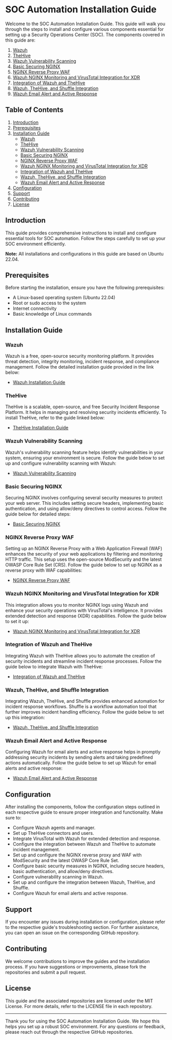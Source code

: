 # SOC Automation Installation Guide

Welcome to the SOC Automation Installation Guide. This guide will walk you through the steps to install and configure various components essential for setting up a Security Operations Center (SOC). The components covered in this guide are:

1. [Wazuh](https://github.com/PrimeMurcia/Wazuh-Installation-Guide)
2. [TheHive](https://github.com/PrimeMurcia/TheHive-Installation)
3. [Wazuh Vulnerability Scanning](https://github.com/PrimeMurcia/Wazuh-Vulnerability-Scanning/blob/main/README.md)
4. [Basic Securing NGINX](https://github.com/PrimeMurcia/Basic-securing-NGINX)
5. [NGINX Reverse Proxy WAF](https://github.com/PrimeMurcia/nginx-reverse-proxy-WAF/tree/main)
6. [Wazuh NGINX Monitoring and VirusTotal Integration for XDR](https://github.com/PrimeMurcia/Wazuh-nginx-monitoring-and-Virus-total)
7. [Integration of Wazuh and TheHive](https://github.com/PrimeMurcia/Wazuh-SIEM-The-Hive-Integration/tree/main)
8. [Wazuh, TheHive, and Shuffle Integration](https://github.com/PrimeMurcia/Wazuh-TheHive-and-Shuffle-integration)
9. [Wazuh Email Alert and Active Response](https://github.com/PrimeMurcia/Wazuh-Email-Alert-and-Active-respond)

## Table of Contents

1. [Introduction](#introduction)
2. [Prerequisites](#prerequisites)
3. [Installation Guide](#installation-guide)
   - [Wazuh](#wazuh)
   - [TheHive](#thehive)
   - [Wazuh Vulnerability Scanning](#wazuh-vulnerability-scanning)
   - [Basic Securing NGINX](#basic-securing-nginx)
   - [NGINX Reverse Proxy WAF](#nginx-reverse-proxy-waf)
   - [Wazuh NGINX Monitoring and VirusTotal Integration for XDR](#wazuh-nginx-monitoring-and-virustotal-integration-for-xdr)
   - [Integration of Wazuh and TheHive](#integration-of-wazuh-and-thehive)
   - [Wazuh, TheHive, and Shuffle Integration](#wazuh-thehive-and-shuffle-integration)
   - [Wazuh Email Alert and Active Response](#wazuh-email-alert-and-active-response)
4. [Configuration](#configuration)
5. [Support](#support)
6. [Contributing](#contributing)
7. [License](#license)

## Introduction

This guide provides comprehensive instructions to install and configure essential tools for SOC automation. Follow the steps carefully to set up your SOC environment efficiently.

**Note:** All installations and configurations in this guide are based on Ubuntu 22.04.

## Prerequisites

Before starting the installation, ensure you have the following prerequisites:

- A Linux-based operating system (Ubuntu 22.04)
- Root or sudo access to the system
- Internet connectivity
- Basic knowledge of Linux commands

## Installation Guide

### Wazuh

Wazuh is a free, open-source security monitoring platform. It provides threat detection, integrity monitoring, incident response, and compliance management. Follow the detailed installation guide provided in the link below:

- [Wazuh Installation Guide](https://github.com/PrimeMurcia/Wazuh-Installation-Guide)

### TheHive

TheHive is a scalable, open-source, and free Security Incident Response Platform. It helps in managing and resolving security incidents efficiently. To install TheHive, refer to the guide linked below:

- [TheHive Installation Guide](https://github.com/PrimeMurcia/TheHive-Installation)

### Wazuh Vulnerability Scanning

Wazuh's vulnerability scanning feature helps identify vulnerabilities in your system, ensuring your environment is secure. Follow the guide below to set up and configure vulnerability scanning with Wazuh:

- [Wazuh Vulnerability Scanning](https://github.com/PrimeMurcia/Wazuh-Vulnerability-Scanning/blob/main/README.md)

### Basic Securing NGINX

Securing NGINX involves configuring several security measures to protect your web server. This includes setting secure headers, implementing basic authentication, and using allow/deny directives to control access. Follow the guide below for detailed steps:

- [Basic Securing NGINX](https://github.com/PrimeMurcia/Basic-securing-NGINX)

### NGINX Reverse Proxy WAF

Setting up an NGINX Reverse Proxy with a Web Application Firewall (WAF) enhances the security of your web applications by filtering and monitoring HTTP traffic. This setup uses the open-source ModSecurity and the latest OWASP Core Rule Set (CRS). Follow the guide below to set up NGINX as a reverse proxy with WAF capabilities:

- [NGINX Reverse Proxy WAF](https://github.com/PrimeMurcia/nginx-reverse-proxy-WAF/tree/main)

### Wazuh NGINX Monitoring and VirusTotal Integration for XDR

This integration allows you to monitor NGINX logs using Wazuh and enhance your security operations with VirusTotal's intelligence. It provides extended detection and response (XDR) capabilities. Follow the guide below to set it up:

- [Wazuh NGINX Monitoring and VirusTotal Integration for XDR](https://github.com/PrimeMurcia/Wazuh-nginx-monitoring-and-Virus-total)

### Integration of Wazuh and TheHive

Integrating Wazuh with TheHive allows you to automate the creation of security incidents and streamline incident response processes. Follow the guide below to integrate Wazuh with TheHive:

- [Integration of Wazuh and TheHive](https://github.com/PrimeMurcia/Wazuh-SIEM-The-Hive-Integration/tree/main)

### Wazuh, TheHive, and Shuffle Integration

Integrating Wazuh, TheHive, and Shuffle provides enhanced automation for incident response workflows. Shuffle is a workflow automation tool that further improves incident handling efficiency. Follow the guide below to set up this integration:

- [Wazuh, TheHive, and Shuffle Integration](https://github.com/PrimeMurcia/Wazuh-TheHive-and-Shuffle-integration)

### Wazuh Email Alert and Active Response

Configuring Wazuh for email alerts and active response helps in promptly addressing security incidents by sending alerts and taking predefined actions automatically. Follow the guide below to set up Wazuh for email alerts and active response:

- [Wazuh Email Alert and Active Response](https://github.com/PrimeMurcia/Wazuh-Email-Alert-and-Active-respond)

## Configuration

After installing the components, follow the configuration steps outlined in each respective guide to ensure proper integration and functionality. Make sure to:

- Configure Wazuh agents and manager.
- Set up TheHive connectors and users.
- Integrate VirusTotal with Wazuh for extended detection and response.
- Configure the integration between Wazuh and TheHive to automate incident management.
- Set up and configure the NGINX reverse proxy and WAF with ModSecurity and the latest OWASP Core Rule Set.
- Configure basic security measures in NGINX, including secure headers, basic authentication, and allow/deny directives.
- Configure vulnerability scanning in Wazuh.
- Set up and configure the integration between Wazuh, TheHive, and Shuffle.
- Configure Wazuh for email alerts and active response.

## Support

If you encounter any issues during installation or configuration, please refer to the respective guide's troubleshooting section. For further assistance, you can open an issue on the corresponding GitHub repository.

## Contributing

We welcome contributions to improve the guides and the installation process. If you have suggestions or improvements, please fork the repositories and submit a pull request.

## License

This guide and the associated repositories are licensed under the MIT License. For more details, refer to the LICENSE file in each repository.

---

Thank you for using the SOC Automation Installation Guide. We hope this helps you set up a robust SOC environment. For any questions or feedback, please reach out through the respective GitHub repositories.

